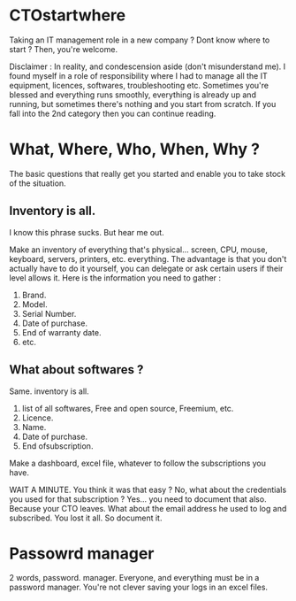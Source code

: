 # CTOstartwhere
Taking an IT management role in a new company ? Dont know where to start ? Then, you're welcome.


Disclaimer :
In reality, and condescension aside (don't misunderstand me). I found myself in a role of responsibility where I had to manage all the IT equipment, licences, softwares, troubleshooting etc. Sometimes you're blessed and everything runs smoothly, everything is already up and running, but sometimes there's nothing and you start from scratch.
If you fall into the 2nd category then you can continue reading.


# What, Where, Who, When, Why ?

The basic questions that really get you started and enable you to take stock of the situation.


## Inventory is all.
I know this phrase sucks. But hear me out.

Make an inventory of everything that's physical... screen, CPU, mouse, keyboard, servers, printers, etc. everything. The advantage is that you don't actually have to do it yourself, you can delegate or ask certain users if their level allows it.
Here is the information you need to gather :
1. Brand.
2. Model.
3. Serial Number.
4. Date of purchase.
5. End of warranty date.
6. etc.


## What about softwares ?
Same. inventory is all.

1. list of all softwares, Free and open source, Freemium, etc.
2. Licence.
3. Name.
4. Date of purchase.
5. End ofsubscription.

Make a dashboard, excel file, whatever to follow the subscriptions you have.


WAIT A MINUTE. You think it was that easy ? No, what about the credentials you used for that subscription ? Yes... you need to document that also. Because your CTO leaves. What about the email address he used to log and subscribed. You lost it all. So document it.

# Passowrd manager
2 words, password. manager.
Everyone, and everything must be in a password manager. You're not clever saving your logs in an excel files.

